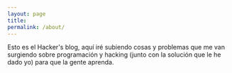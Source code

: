 ```yaml
---
layout: page
title: 
permalink: /about/
---
```


Esto es el Hacker's blog, aquí iré subiendo cosas y problemas que me van surgiendo sobre programación y hacking (junto con la solución que le he dado yo) para que la gente aprenda.